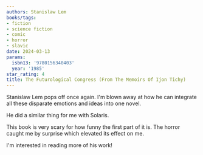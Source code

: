 ```yaml
---
authors: Stanislaw Lem
books/tags:
- fiction
- science fiction
- comic
- horror
- slavic
date: 2024-03-13
params:
  isbn13: '9780156340403'
  year: '1985'
star_rating: 4
title: The Futurological Congress (From The Memoirs Of Ijon Tichy)
---
```


Stanislaw Lem pops off once again. I'm blown away at how he can integrate all
these disparate emotions and ideas into one novel.

<!--more-->

He did a similar thing for me with Solaris.

This book is very scary for how funny the first part of it is. The horror caught
me by surprise which elevated its effect on me.

I'm interested in reading more of his work!